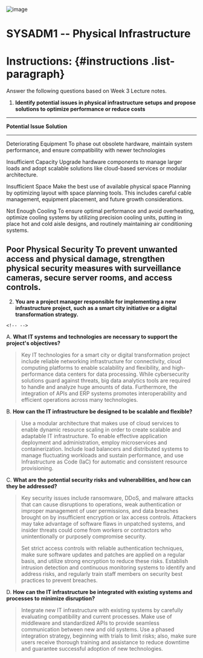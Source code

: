 ![image](https://github.com/user-attachments/assets/b2e6b37a-3540-469c-8899-dc619f5ee587)

# SYSADM1 -- Physical Infrastructure

# Instructions:  {#instructions .list-paragraph}

Answer the following questions based on Week 3 Lecture notes.

1.  **Identify potential issues in physical infrastructure setups and
    propose solutions to optimize performance or reduce costs**

  -----------------------------------------------------------------------
  **Potential Issue**     **Solution**
  ----------------------- -----------------------------------------------
  Deteriorating Equipment To phase out obsolete hardware, maintain system
                          performance, and ensure compatibility with
                          newer technologies

  Insufficient Capacity   Upgrade hardware components to manage larger
                          loads and adopt scalable solutions like
                          cloud-based services or modular architecture.

  Insufficient Space      Make the best use of available physical space
  Planning                by optimizing layout with space planning tools.
                          This includes careful cable management,
                          equipment placement, and future growth
                          considerations.

  Not Enough Cooling      To ensure optimal performance and avoid
                          overheating, optimize cooling systems by
                          utilizing precision cooling units, putting in
                          place hot and cold aisle designs, and routinely
                          maintaining air conditioning systems.

  Poor Physical Security  To prevent unwanted access and physical damage,
                          strengthen physical security measures with
                          surveillance cameras, secure server rooms, and
                          access controls.
  -----------------------------------------------------------------------

2.  **You are a project manager responsible for implementing a new
    infrastructure project, such as a smart city initiative or a digital
    transformation strategy.**

```{=html}
<!-- -->
```
A.  **What IT systems and technologies are necessary to support the
    project\'s objectives?**

> Key IT technologies for a smart city or digital transformation project
> include reliable networking infrastructure for connectivity, cloud
> computing platforms to enable scalability and flexibility, and
> high-performance data centers for data processing. While cybersecurity
> solutions guard against threats, big data analytics tools are required
> to handle and analyze huge amounts of data. Furthermore, the
> integration of APIs and ERP systems promotes interoperability and
> efficient operations across many technologies.

B.  **How can the IT infrastructure be designed to be scalable and
    flexible?**

> Use a modular architecture that makes use of cloud services to enable
> dynamic resource scaling in order to create scalable and adaptable IT
> infrastructure. To enable effective application deployment and
> administration, employ microservices and containerization. Include
> load balancers and distributed systems to manage fluctuating workloads
> and sustain performance, and use Infrastructure as Code (IaC) for
> automatic and consistent resource provisioning.

C.  **What are the potential security risks and vulnerabilities, and how
    can they be addressed?**

> Key security issues include ransomware, DDoS, and malware attacks that
> can cause disruptions to operations, weak authentication or improper
> management of user permissions, and data breaches brought on by
> insufficient encryption or lax access controls. Attackers may take
> advantage of software flaws in unpatched systems, and insider threats
> could come from workers or contractors who unintentionally or
> purposely compromise security.
>
> Set strict access controls with reliable authentication techniques,
> make sure software updates and patches are applied on a regular basis,
> and utilize strong encryption to reduce these risks. Establish
> intrusion detection and continuous monitoring systems to identify and
> address risks, and regularly train staff members on security best
> practices to prevent breaches.

D.  **How can the IT infrastructure be integrated with existing systems
    and processes to minimize disruption?**

> Integrate new IT infrastructure with existing systems by carefully
> evaluating compatibility and current processes. Make use of middleware
> and standardized APIs to provide seamless communication between new
> and old systems. Use a phased integration strategy, beginning with
> trials to limit risks; also, make sure users receive thorough training
> and assistance to reduce downtime and guarantee successful adoption of
> new technologies.
